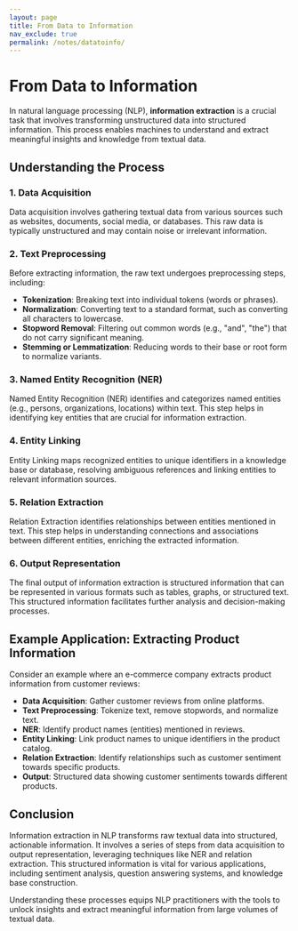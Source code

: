 ```yaml
---
layout: page
title: From Data to Information
nav_exclude: true
permalink: /notes/datatoinfo/
---
```


# From Data to Information

In natural language processing (NLP), **information extraction** is a crucial task that involves transforming unstructured data into structured information. This process enables machines to understand and extract meaningful insights and knowledge from textual data.

## Understanding the Process

### 1. Data Acquisition

Data acquisition involves gathering textual data from various sources such as websites, documents, social media, or databases. This raw data is typically unstructured and may contain noise or irrelevant information.

### 2. Text Preprocessing

Before extracting information, the raw text undergoes preprocessing steps, including:

- **Tokenization**: Breaking text into individual tokens (words or phrases).
- **Normalization**: Converting text to a standard format, such as converting all characters to lowercase.
- **Stopword Removal**: Filtering out common words (e.g., "and", "the") that do not carry significant meaning.
- **Stemming or Lemmatization**: Reducing words to their base or root form to normalize variants.

### 3. Named Entity Recognition (NER)

Named Entity Recognition (NER) identifies and categorizes named entities (e.g., persons, organizations, locations) within text. This step helps in identifying key entities that are crucial for information extraction.

### 4. Entity Linking

Entity Linking maps recognized entities to unique identifiers in a knowledge base or database, resolving ambiguous references and linking entities to relevant information sources.

### 5. Relation Extraction

Relation Extraction identifies relationships between entities mentioned in text. This step helps in understanding connections and associations between different entities, enriching the extracted information.

### 6. Output Representation

The final output of information extraction is structured information that can be represented in various formats such as tables, graphs, or structured text. This structured information facilitates further analysis and decision-making processes.

## Example Application: Extracting Product Information

Consider an example where an e-commerce company extracts product information from customer reviews:

- **Data Acquisition**: Gather customer reviews from online platforms.
- **Text Preprocessing**: Tokenize text, remove stopwords, and normalize text.
- **NER**: Identify product names (entities) mentioned in reviews.
- **Entity Linking**: Link product names to unique identifiers in the product catalog.
- **Relation Extraction**: Identify relationships such as customer sentiment towards specific products.
- **Output**: Structured data showing customer sentiments towards different products.

## Conclusion

Information extraction in NLP transforms raw textual data into structured, actionable information. It involves a series of steps from data acquisition to output representation, leveraging techniques like NER and relation extraction. This structured information is vital for various applications, including sentiment analysis, question answering systems, and knowledge base construction.

Understanding these processes equips NLP practitioners with the tools to unlock insights and extract meaningful information from large volumes of textual data.

